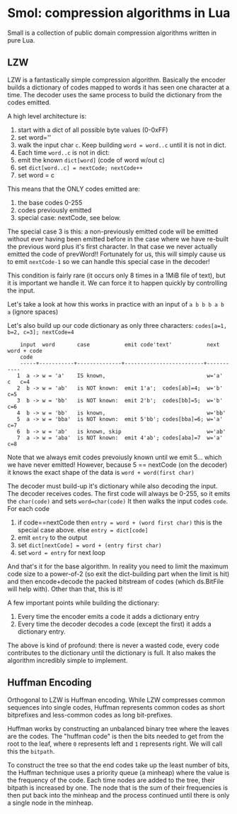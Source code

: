 # Smol: compression algorithms in Lua
Small is a collection of public domain compression algorithms written in pure
Lua.

## LZW

LZW is a fantastically simple compression algorithm. Basically the encoder
builds a dictionary of codes mapped to words it has seen one character at a
time. The decoder uses the same process to build the dictionary from the
codes emitted.

A high level architecture is:
1. start with a dict of all possible byte values (0-0xFF)
2. set word=''
3. walk the input char `c`. Keep building `word = word..c` until it is not in dict.
4. Each time `word..c` is not in dict:
  1. emit the known `dict[word]` (code of word w/out c)
  2. set `dict[word..c] = nextCode; nextCode++`
  2. set word = c

This means that the ONLY codes emitted are:
1. the base codes 0-255
2. codes previously emitted
3. special case: nextCode, see below.

The special case 3 is this: a non-previously emitted code will be emitted
without ever having been emitted before in the case where we have re-built the
previous word plus it's first character. In that case we never actually emitted
the code of prevWord!! Fortunately for us, this will simply cause us to emit
`nextCode-1` so we can handle this special case in the decoder!

This condition is fairly rare (it occurs only 8 times in a 1MiB file of text),
but it is important we handle it. We can force it to happen quickly by
controlling the input.

Let's take a look at how this works in practice with an input of
`a b b b a b a` (ignore spaces)

Let's also build up our code dictionary as only three characters:
`codes[a=1, b=2, c=3]; nextCode=4`

```
    input  word       case           emit code'text'           next word + code
    code
    -----+-----------+--------------+-------------------------+-----------
   1  a -> w = 'a'    IS known,                                w='a'  c   c=4
   2  b -> w = 'ab'   is NOT known:  emit 1'a';  codes[ab]=4;  w='b'      c=5
   3  b -> w = 'bb'   is NOT known:  emit 2'b';  codes[bb]=5;  w='b'      c=6
   4  b -> w = 'bb'   is known,                                w='bb'
   5  a -> w = 'bba'  is NOT known:  emit 5'bb'; codes[bba]=6; w='a'      c=7
   6  b -> w = 'ab'   is known, skip                           w='ab'
   7  a -> w = 'aba'  is NOT known:  emit 4'ab'; codes[aba]=7  w='a'      c=8
```

Note that we always emit codes prevoiusly known until we emit 5...  which
we have never emitted! However, because 5 == nextCode (on the decoder) it
knows the exact shape of the data is `word + word(first char)`

The decoder must build-up it's dictionary while also decoding the input.
The decoder receives codes. The first code will always be 0-255, so it
emits the `char(code)` and sets `word=char(code)` It then walks the
input codes `code`. For each code
  1. if code==nextCode then `entry = word + (word first char)`
        this is the special case above.
     else `entry = dict[code]`
  2. emit `entry` to the output
  3. set `dict[nextCode] = word + (entry first char)`
  4. set `word = entry` for next loop

And that's it for the base algorithm. In reality you need to limit the maximum
code size to a power-of-2 (so exit the dict-building part when the limit is
hit) and then encode+decode the packed bitstream of codes (which ds.BitFile
will help with). Other than that, this is it!

A few important points while building the dictionary:
1. Every time the encoder emits a code it adds a dictionary entry
1. Every time the decoder decodes a code (except the first) it adds a dictionary
   entry.

The above is kind of profound: there is never a wasted code, every code
contributes to the dictionary until the dictionary is full. It also makes the
algorithm incredibly simple to implement.

## Huffman Encoding
Orthogonal to LZW is Huffman encoding. While LZW compresses common sequences
into single codes, Huffman represents common codes as short bitprefixes
and less-common codes as long bit-prefixes.

Huffman works by constructing an unbalanced binary tree where the leaves are
the codes. The "huffman code" is then the bits needed to get from the root
to the leaf, where `0` represents left and `1` represents right. We will call
this the `bitpath`.

To construct the tree so that the end codes take up the least number of bits,
the Huffman technique uses a priority queue (a minheap) where the value is the
frequency of the code. Each time nodes are added to the tree, their bitpath
is increased by one. The node that is the sum of their frequencies is then
put back into the minheap and the process continued until there is only
a single node in the minheap.

